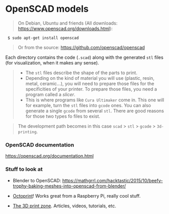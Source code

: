 # OpenSCAD models

> On Debian, Ubuntu and friends (All downloads: <https://www.openscad.org/downloads.html>):
```
 $ sudo apt-get install openscad
```
> Or from the source: <https://github.com/openscad/openscad>

Each directory contains the code (`.scad`) along with the generated `stl` files (for visualization, when it makes any sense).

> - The `stl` files describe the shape of the parts to print.  
> - Depending on the kind of material you will use (plastic, resin, metal, ceramic...),
> you will need to prepare those files for the specificities of your printer. To prepare those files, you need a program called a _slicer_. 
> - This is where programs like `Cura Ultimaker` come in. This one will for example,
> turn the `stl` files into `gcode` ones. You can also generate a single `gcode` from several `stl`. There are good reasons for those two types fo files to exist.

> The development path becomes in this case `scad` > `stl` > `gcode` > `3d-printing`.

### OpenSCAD documentation
<https://openscad.org/documentation.html>


### Stuff to look at
- Blender to OpenSCAD: <https://mathgrrl.com/hacktastic/2015/10/beefy-trophy-baking-meshes-into-openscad-from-blender/>

- [Octoprint](https://octoprint.org/)! Works great from a Raspberry Pi, really cool stuff.

- [The 3D print zone](https://the3dprintzone.com/). Articles, videos, tutorials, etc.
